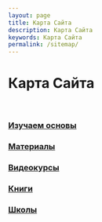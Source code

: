 ```yaml
---
layout: page
title: Карта Сайта
description: Карта Сайта
keywords: Карта Сайта
permalink: /sitemap/
---
```


# Карта Сайта

<br/>

### [Изучаем основы](/basics/)

### [Материалы](/materials/)

### [Видеокурсы](/courses/)

### [Книги](/books/)

### [Школы](/schools/)

